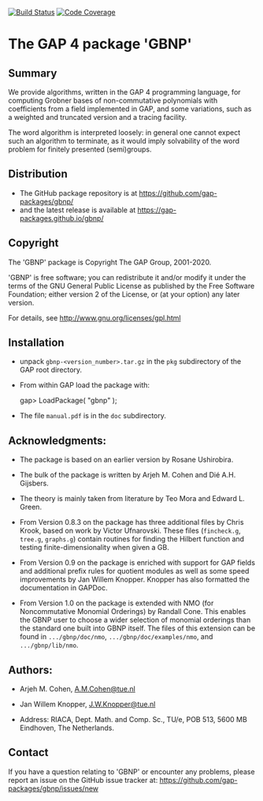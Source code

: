 [![Build Status](https://github.com/gap-packages/gbnp/workflows/CI/badge.svg?branch=master)](https://github.com/gap-packages/gbnp/actions?query=workflow%3ACI+branch%3Amaster)
[![Code Coverage](https://codecov.io/github/gap-packages/gbnp/coverage.svg?branch=master&token=)](https://codecov.io/gh/gap-packages/gbnp)

# The GAP 4 package 'GBNP' 

## Summary

We provide algorithms, written in the GAP 4 programming language, for
computing Grobner bases of non-commutative polynomials with coefficients from
a field implemented in GAP, and some variations, such as a weighted and
truncated version and a tracing facility.

The word algorithm is interpreted loosely: in general one cannot
expect such an algorithm to terminate, as it would imply solvability
of the word problem for finitely presented (semi)groups.

## Distribution

 * The GitHub package repository is at 
   <https://github.com/gap-packages/gbnp/> 
 * and the latest release is available at 
   <https://gap-packages.github.io/gbnp/>

## Copyright

The 'GBNP' package is Copyright The GAP Group, 2001-2020. 

'GBNP' is free software; you can redistribute it and/or modify
it under the terms of the GNU General Public License as published by
the Free Software Foundation; either version 2 of the License, or
(at your option) any later version. 

For details, see <http://www.gnu.org/licenses/gpl.html>

## Installation 

 * unpack `gbnp-<version_number>.tar.gz` in the `pkg` subdirectory 
of the GAP root directory.

 * From within GAP load the package with:

    gap> LoadPackage( "gbnp" ); 

 * The file `manual.pdf` is in the `doc` subdirectory.

## Acknowledgments:

 * The package is based on an earlier version by Rosane Ushirobira. 

 * The bulk of the package is written by Arjeh M. Cohen and Dié A.H. Gijsbers.

 * The theory is mainly taken from literature by Teo Mora and Edward L. Green.

 * From Version 0.8.3 on the package has three additional files by Chris Krook, 
   based on work by Victor Ufnarovski. These files (`fincheck.g`, `tree.g`, 
   `graphs.g`) contain routines for finding the Hilbert function and testing
   finite-dimensionality when given a GB. 

 * From Version 0.9 on the package is enriched with support for GAP fields and
   additional prefix rules for quotient modules as well as some speed
   improvements by Jan Willem Knopper. Knopper has also formatted the
   documentation in GAPDoc.

 * From Version 1.0 on the package is extended with NMO (for Noncommutative
   Monomial Orderings) by Randall Cone. This enables the GBNP user to choose a
   wider selection of monomial orderings than the standard one built into GBNP
   itself. The files of this extension can be found in `.../gbnp/doc/nmo`,
   `.../gbnp/doc/examples/nmo`, and `.../gbnp/lib/nmo`. 

## Authors: 

 *  Arjeh M. Cohen, A.M.Cohen@tue.nl

 *  Jan Willem Knopper, J.W.Knopper@tue.nl

 *  Address: RIACA,   Dept. Math. and Comp. Sc., TU/e,
             POB 513, 5600 MB Eindhoven, The Netherlands. 

## Contact

If you have a question relating to 'GBNP' or encounter any problems, 
please report an issue on the GitHub issue tracker at: 
   <https://github.com/gap-packages/gbnp/issues/new> 
